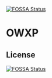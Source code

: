 [![FOSSA Status](https://app.fossa.com/api/projects/git%2Bgithub.com%2FLRGROW%2FOWXP.svg?type=shield)](https://app.fossa.com/projects/git%2Bgithub.com%2FLRGROW%2FOWXP?ref=badge_shield)

# OWXP

## License
[![FOSSA Status](https://app.fossa.com/api/projects/git%2Bgithub.com%2FLRGROW%2FOWXP.svg?type=large)](https://app.fossa.com/projects/git%2Bgithub.com%2FLRGROW%2FOWXP?ref=badge_large)
